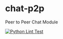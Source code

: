 # chat-p2p
Peer to Peer Chat Module

[![Python Lint Test](https://github.com/dpe22/chat-p2p/actions/workflows/python-lint-test.yml/badge.svg)](https://github.com/dpe22/chat-p2p/actions/workflows/python-lint-test.yml)

